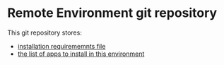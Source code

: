 # Remote Environment git repository

This git repository stores:
 
 * [installation requirememnts file](jx-requirements.yml) 
 * [the list of apps to install in this environment](jx-apps.yml)
